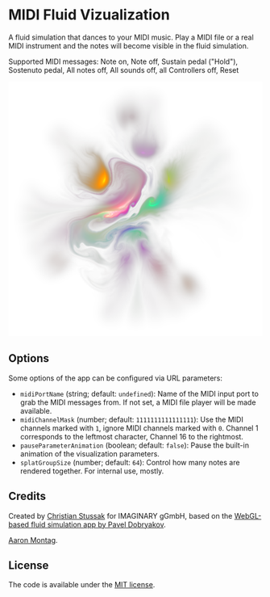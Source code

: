 # MIDI Fluid Vizualization

A fluid simulation that dances to your MIDI music. Play a MIDI file or a real
MIDI instrument and the notes will become visible in the fluid simulation.

Supported MIDI messages: Note on, Note off, Sustain pedal ("Hold"), Sostenuto
pedal, All notes off, All sounds off, all Controllers off, Reset

![Screenshot](./logo.png 'Fluid simulation screenshot')

## Options

Some options of the app can be configured via URL parameters:

- `midiPortName` (string; default: `undefined`): Name of the MIDI input port to
  grab the MIDI messages from. If not set, a MIDI file player will be made
  available.
- `midiChannelMask` (number; default: `1111111111111111`): Use the MIDI channels
  marked with `1`, ignore MIDI channels marked with `0`. Channel 1 corresponds
  to the leftmost character, Channel 16 to the rightmost.
- `pauseParameterAnimation` (boolean; default: `false`): Pause the built-in
  animation of the visualization parameters.
- `splatGroupSize` (number; default: `64`): Control how many notes are rendered
  together. For internal use, mostly.

## Credits

Created by [Christian Stussak](https://github.com/porst17) for IMAGINARY gGmbH,
based on the
[WebGL-based fluid simulation app by Pavel Dobryakov](https://github.com/PavelDoGreat/WebGL-Fluid-Simulation).

[Aaron Montag](https://github.com/montaga).

## License

The code is available under the [MIT license](LICENSE).

